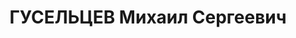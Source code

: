 ---
title: ГУСЕЛЬЦЕВ Михаил Сергеевич
description: 'Род. в 1911, Челябинская обл., Миасский р-н, с. Тургояк, русский. Проживал:
  Челябинск. Завод им. С. Орджоникидзе, нач. АХО

  Арестован 17.09.1937. Приговор: 28.12.1937 – ВМН. Расстрелян 29.12.1937'
---